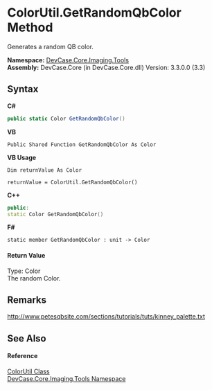 # ColorUtil.GetRandomQbColor Method 
 

Generates a random QB color.

**Namespace:**&nbsp;<a href="N_DevCase_Core_Imaging_Tools">DevCase.Core.Imaging.Tools</a><br />**Assembly:**&nbsp;DevCase.Core (in DevCase.Core.dll) Version: 3.3.0.0 (3.3)

## Syntax

**C#**<br />
``` C#
public static Color GetRandomQbColor()
```

**VB**<br />
``` VB
Public Shared Function GetRandomQbColor As Color
```

**VB Usage**<br />
``` VB Usage
Dim returnValue As Color

returnValue = ColorUtil.GetRandomQbColor()
```

**C++**<br />
``` C++
public:
static Color GetRandomQbColor()
```

**F#**<br />
``` F#
static member GetRandomQbColor : unit -> Color 

```


#### Return Value
Type: Color<br />The random Color.

## Remarks
http://www.petesqbsite.com/sections/tutorials/tuts/kinney_palette.txt

## See Also


#### Reference
<a href="T_DevCase_Core_Imaging_Tools_ColorUtil">ColorUtil Class</a><br /><a href="N_DevCase_Core_Imaging_Tools">DevCase.Core.Imaging.Tools Namespace</a><br />